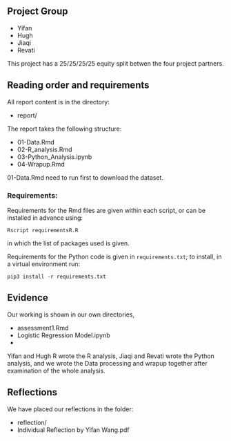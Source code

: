 ## Project Group

* Yifan
* Hugh
* Jiaqi
* Revati

This project has a 25/25/25/25 equity split betwen the four project partners.

## Reading order and requirements

All report content is in the directory:

* report/

The report takes the following structure:

* 01-Data.Rmd
* 02-R_analysis.Rmd
* 03-Python_Analysis.ipynb
* 04-Wrapup.Rmd
  
01-Data.Rmd need to run first to download the dataset.

### Requirements:

Requirements for the Rmd files are given within each script, or can be installed in advance using:
```{sh}
Rscript requirementsR.R
```
in which the list of packages used is given.

Requirements for the Python code is given in `requirements.txt`; to install, in a virtual environment run:

```{sh}
pip3 install -r requirements.txt
```

## Evidence

Our working is shown in our own directories,

* assessment1.Rmd
* Logistic Regression Model.ipynb
* 

Yifan and Hugh R wrote the R analysis, Jiaqi and Revati wrote the Python analysis, and we wrote the Data processing and wrapup together after examination of the whole analysis.

## Reflections

We have placed our reflections in the folder:

* reflection/
* Individual Reflection by Yifan Wang.pdf

